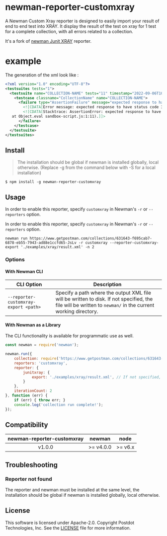 # newman-reporter-customxray
A Newman Custom Xray reporter is designed to easily import your result of end to end test into XRAY.
It display the result of the test on xray for 1 test for a complete collection, with all errors related to a collection.

It's a fork of [newman Junit XRAY](https://www.npmjs.com/package/newman-reporter-junitxray) reporter.

# example

The generation of the xml look like :

```xml
<?xml version="1.0" encoding="UTF-8"?>
<testsuites tests="1">
  <testsuite name="COLLECTION-NAME" tests="11" timestamp="2022-09-06T10:14:11.848" failures="1">
    <testcase classname="CollectionName" name="COLLECTION-NAME">
      <failure type="AssertionFailure" message="expected response to have status code 302 but got 200">
        <![CDATA[Error message: expected response to have status code 302 but got 200.]]>
        <![CDATA[Stacktrace: AssertionError: expected response to have status code 302 but got 200
   at Object.eval sandbox-script.js:1:11).]]>
      </failure>
    </testcase>
  </testsuite>
</testsuites>
```


## Install
> The installation should be global if newman is installed globally, local otherwise. (Replace -g from the command below with -S for a local installation)

```console
$ npm install -g newman-reporter-customxray
```

## Usage
In order to enable this reporter, specify `customxray` in Newman's `-r` or `--reporters` option.

In order to enable this reporter, specify `customxray` in Newman's `-r` or `--reporters` option.

```console
newman run https://www.getpostman.com/collections/631643-f695cab7-6878-eb55-7943-ad88e1ccfd65-JsLv -r customxray --reporter-customxray-export './examples/xray/result.xml' -n 2
```

### Options

#### With Newman CLI

| CLI Option  | Description       |
|-------------|-------------------|
| `--reporter-customxray-export <path>` | Specify a path where the output XML file will be written to disk. If not specified, the file will be written to `newman/` in the current working directory. |

#### With Newman as a Library
The CLI functionality is available for programmatic use as well.

```javascript
const newman = require('newman');

newman.run({
    collection: require('https://www.getpostman.com/collections/631643-f695cab7-6878-eb55-7943-ad88e1ccfd65-JsLv'), // can also provide a URL or path to a local JSON file.
    reporters: 'customxray',
    reporter: {
        junitxray: {
            export: './examples/xray/result.xml', // If not specified, the file will be written to `newman/` in the current working directory.
        }
    },
	iterationCount: 2
}, function (err) {
	if (err) { throw err; }
    console.log('collection run complete!');
});
```

## Compatibility

| **newman-reporter-customxray** | **newman** | **node** |
|:-----------------------------:|:----------:|:--------:|
|            v1.0.0             | >= v4.0.0  | >= v6.x  |

## Troubleshooting

### Reporter not found
The reporter and newman must be installed at the same level, the installation should be global if newman is installed globally, local otherwise.


## License
This software is licensed under Apache-2.0. Copyright Postdot Technologies, Inc. See the [LICENSE](LICENSE) file for more information.